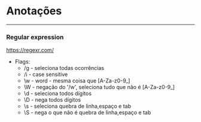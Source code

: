 # Anotações
---

### Regular expression
https://regexr.com/

* Flags:
  * /g - seleciona todas ocorrências
  * /i - case sensitive
  * \w - word - mesma coisa que [A-Za-z0-9_]
  * \W - negação do '/w', seleciona tudo que não é [A-Za-z0-9_]
  * \d - seleciona todos dígitos
  * \D - nega todos dígitos
  * \s - seleciona quebra de linha,espaço e tab
  * \S - nega o que não é quebra de linha,espaço e tab